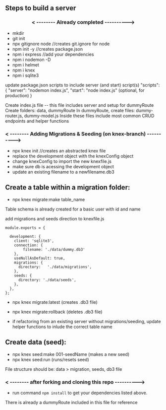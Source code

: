## Steps to build a server

### <p align="center">< -------- Already completed ----------></p>

- mkdir <server-directory-name>
- git init
- npx gitignore node    //creates git.ignore for node
- npm init -y           //creates package.json
- npm i express         //add your dependencies
- npm i nodemon -D	
- npm i helmet 		
- npm i knex		
- npm i sqlite3	

update package.json scripts to include server (and start) script(s)
"scripts": {
	"server": "nodemon index.js",
	"start": "node index.js" (optional, for production)
}

Create index.js file -- this file includes server and setup for dummyRoute
Create folders: data, dummyRoute
In dummyRoute, create files: dummy-router.js, dummy-model.js
Inside these files include most common CRUD endpoints and helper functions



### < -------- Adding Migrations & Seeding (on knex-branch) ---------->

- npx knex init    //creates an abstracted knex file
- replace the development object with the knexConfig object
- change knexConfig to import the new knexfile.js
- make sure db is acessing the development object
- update an existing filename to a newfilename.db3

## Create a table within a migration folder:
- npx knex migrate:make table_name

Table schema is already created for a basic user with id and name

add migrations and seeds direction to knexfile.js

``` 
module.exports = {

  development: {
    client: 'sqlite3',
    connection: {
        filename: './data/dummy.db3'
    },
    useNullAsDefault: true,
    migrations: {
      directory:   './data/migrations',
    }, 
    seeds: {
      directory: './data/seeds',
    },
  },
};
```



- npx knex migrate:latest     (creates .db3 file)
- npx knex migrate:rollback   (deletes .db3 file)

- if refactoring from an existing server without migrations/seeding, update helper functions to inlude the correct table name

## Create data (seed):

- npx knex seed:make 001-seedName    (makes a new seed)
- npx knex seed:run		     (runs/resets seed)


File structure should be: 
data > migration, seeds, db3 file



### < -------- after forking and cloning this repo ---------->

- run command `npm install` to get your dependencies listed above.

There is already a dummyRoute included in this file for reference
